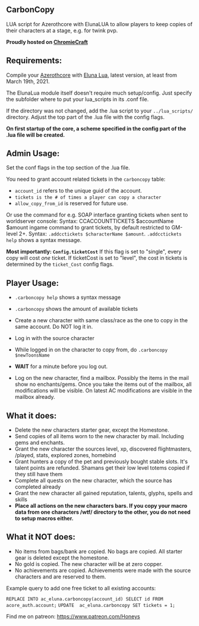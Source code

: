 ## CarbonCopy
LUA script for Azerothcore with ElunaLUA to allow players to keep copies of their characters at a stage, e.g. for twink pvp.

**Proudly hosted on [ChromieCraft](https://www.chromiecraft.com/)**

## Requirements:

Compile your [Azerothcore](https://github.com/azerothcore/azerothcore-wotlk) with [Eluna Lua](https://www.azerothcore.org/catalogue-details.html?id=131435473), latest version, at least from March 19th, 2021.

The ElunaLua module itself doesn't require much setup/config. Just specify the subfolder where to put your lua_scripts in its .conf file.

If the directory was not changed, add the .lua script to your `../lua_scripts/` directory.
Adjust the top part of the .lua file with the config flags.

**On first startup of the core, a scheme specified in the config part of the .lua file will be created.**

## Admin Usage:

Set the conf flags in the top section of the .lua file.

You need to grant account related tickets in the `carboncopy` table:
- `account_id` refers to the unique guid of the account.
- `tickets is the # of times a player can copy a character`
- `allow_copy_from_id` is reserved for future use. 

Or use the command for e.g. SOAP interface granting tickets when sent to worldserver console: Syntax: CCACCOUNTTICKETS $accountName $amount
ingame command to grant tickets, by default restricted to GM-level 2+.
Syntax: `.addcctickets $characterName $amount`. `.addcctickets help` shows a syntax message.

**Most importantly: `Config.ticketCost`**  If this flag is set to "single", every copy will cost *one* ticket.
If ticketCost is set to "level", the cost in tickets is determined by the `ticket_Cost` config flags.

## Player Usage:
- `.carboncopy help` shows a syntax message
- `.carboncopy` shows the amount of available tickets

- Create a new character with same class/race as the one to copy in the same account. Do NOT log it in.
- Log in with the source character
- While logged in on the character to copy from, do `.carboncopy $newToonsName`
- **WAIT** for a minute before you log out.
- Log on the new character, find a mailbox. Possibly the items in the mail show no enchants/gems. Once you take the items out of the mailbox, all modifications will be visible. On latest AC modifications are visible in the mailbox already.

## What it does:
- Delete the new characters starter gear, except the Homestone.
- Send copies of all items worn to the new character by mail. Including gems and enchants. 
- Grant the new character the sources level, xp, discovered flightmasters, /played, stats, explored zones, homebind
- Grant hunters a copy of the pet and previously bought stable slots. It's talent points are refunded. Shamans get their low level totems copied if they still have them
- Complete all quests on the new character, which the source has completed already
- Grant the new character all gained reputation, talents, glyphs, spells and skills
- **Place all actions on the new characters bars. If you copy your macro data from one characters /wtf/ directory to the other, you do not need to setup macros either.**

## What it **NOT** does:
- No items from bags/bank are copied. No bags are copied. All starter gear is deleted except the homestone.
- No gold is copied. The new character will be at zero copper.
- No achievements are copied. Achievements were made with the source characters and are reserved to them.

Example query to add one free ticket to all existing accounts:

`REPLACE INTO ac_eluna.carboncopy(account_id) SELECT id FROM acore_auth.account;`
`UPDATE  ac_eluna.carboncopy SET tickets = 1;`

Find me on patreon: https://www.patreon.com/Honeys
